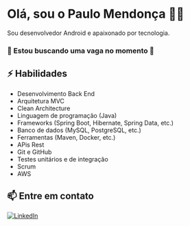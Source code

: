 # Olá, sou o Paulo Mendonça 👨‍💻

Sou desenvolvedor Android e apaixonado por tecnologia.
### 👀 Estou buscando uma vaga no momento 👀

## ⚡ Habilidades
- Desenvolvimento Back End 
- Arquitetura MVC
- Clean Architecture
- Linguagem de programação (Java)
- Frameworks (Spring Boot, Hibernate, Spring Data, etc.)
- Banco de dados (MySQL, PostgreSQL, etc.)
- Ferramentas (Maven, Docker, etc.)
- APis Rest
- Git e GitHub
- Testes unitários e de integração
- Scrum
- AWS

## 📫 Entre em contato
[![LinkedIn](https://img.shields.io/badge/LinkedIn-0077B5?style=for-the-badge&logo=linkedin&logoColor=white)](https://www.linkedin.com/in/paulo-fernando-cmend/)

